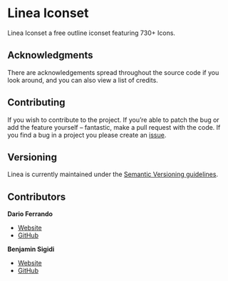 # Linea Iconset
Linea Iconset a free outline iconset  featuring 730+ Icons.

## Acknowledgments

There are acknowledgements spread throughout the source code if you look around, and you can also view a list of credits.

## Contributing

If you wish to contribute to the project. If you’re able to patch the bug or add the feature yourself – fantastic, make a pull request with the code. If you find a bug in a project you please create an [issue](https://github.com/linea-io/Linea-Iconset/issues/new).

## Versioning

Linea is currently maintained under the [Semantic Versioning guidelines](http://semver.org/).

## Contributors


**Dario Ferrando**
- [Website](http://www.dario.io/)
- [GitHub](https://github.com/DarioFerrando)

**Benjamin Sigidi**
- [Website](https://moozen.com/)
- [GitHub](https://github.com/benjaminsigidi)
